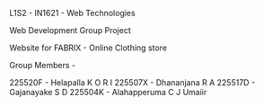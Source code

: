 L1S2 - IN1621 - Web Technologies

Web Development Group Project

Website for FABRIX - Online Clothing store

Group Members - 

225520F - Helapalla K O R I
225507X - Dhananjana R A
225517D - Gajanayake S D
225504K - Alahapperuma C J
Umaiir

